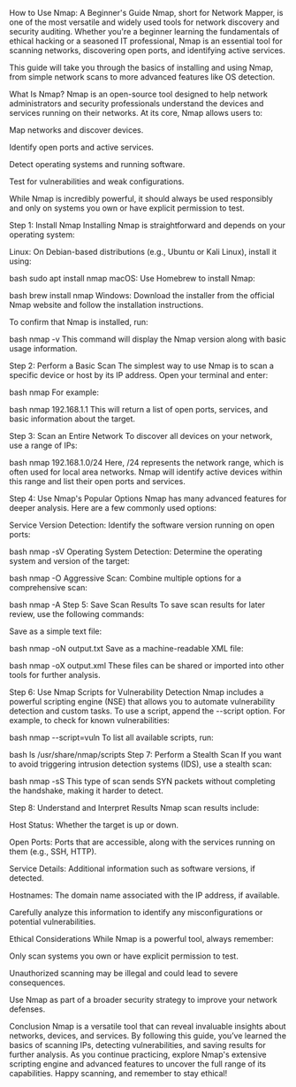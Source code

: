 How to Use Nmap: A Beginner's Guide
Nmap, short for Network Mapper, is one of the most versatile and widely used tools for network discovery and security auditing. Whether you're a beginner learning the fundamentals of ethical hacking or a seasoned IT professional, Nmap is an essential tool for scanning networks, discovering open ports, and identifying active services.

This guide will take you through the basics of installing and using Nmap, from simple network scans to more advanced features like OS detection.

What Is Nmap?
Nmap is an open-source tool designed to help network administrators and security professionals understand the devices and services running on their networks. At its core, Nmap allows users to:

Map networks and discover devices.

Identify open ports and active services.

Detect operating systems and running software.

Test for vulnerabilities and weak configurations.

While Nmap is incredibly powerful, it should always be used responsibly and only on systems you own or have explicit permission to test.

Step 1: Install Nmap
Installing Nmap is straightforward and depends on your operating system:

Linux: On Debian-based distributions (e.g., Ubuntu or Kali Linux), install it using:

bash
sudo apt install nmap
macOS: Use Homebrew to install Nmap:

bash
brew install nmap
Windows: Download the installer from the official Nmap website and follow the installation instructions.

To confirm that Nmap is installed, run:

bash
nmap -v
This command will display the Nmap version along with basic usage information.

Step 2: Perform a Basic Scan
The simplest way to use Nmap is to scan a specific device or host by its IP address. Open your terminal and enter:

bash
nmap <IP address>
For example:

bash
nmap 192.168.1.1
This will return a list of open ports, services, and basic information about the target.

Step 3: Scan an Entire Network
To discover all devices on your network, use a range of IPs:

bash
nmap 192.168.1.0/24
Here, /24 represents the network range, which is often used for local area networks. Nmap will identify active devices within this range and list their open ports and services.

Step 4: Use Nmap's Popular Options
Nmap has many advanced features for deeper analysis. Here are a few commonly used options:

Service Version Detection: Identify the software version running on open ports:

bash
nmap -sV <IP address>
Operating System Detection: Determine the operating system and version of the target:

bash
nmap -O <IP address>
Aggressive Scan: Combine multiple options for a comprehensive scan:

bash
nmap -A <IP address>
Step 5: Save Scan Results
To save scan results for later review, use the following commands:

Save as a simple text file:

bash
nmap -oN output.txt <IP address>
Save as a machine-readable XML file:

bash
nmap -oX output.xml <IP address>
These files can be shared or imported into other tools for further analysis.

Step 6: Use Nmap Scripts for Vulnerability Detection
Nmap includes a powerful scripting engine (NSE) that allows you to automate vulnerability detection and custom tasks. To use a script, append the --script option. For example, to check for known vulnerabilities:

bash
nmap --script=vuln <IP address>
To list all available scripts, run:

bash
ls /usr/share/nmap/scripts
Step 7: Perform a Stealth Scan
If you want to avoid triggering intrusion detection systems (IDS), use a stealth scan:

bash
nmap -sS <IP address>
This type of scan sends SYN packets without completing the handshake, making it harder to detect.

Step 8: Understand and Interpret Results
Nmap scan results include:

Host Status: Whether the target is up or down.

Open Ports: Ports that are accessible, along with the services running on them (e.g., SSH, HTTP).

Service Details: Additional information such as software versions, if detected.

Hostnames: The domain name associated with the IP address, if available.

Carefully analyze this information to identify any misconfigurations or potential vulnerabilities.

Ethical Considerations
While Nmap is a powerful tool, always remember:

Only scan systems you own or have explicit permission to test.

Unauthorized scanning may be illegal and could lead to severe consequences.

Use Nmap as part of a broader security strategy to improve your network defenses.

Conclusion
Nmap is a versatile tool that can reveal invaluable insights about networks, devices, and services. By following this guide, you’ve learned the basics of scanning IPs, detecting vulnerabilities, and saving results for further analysis. As you continue practicing, explore Nmap's extensive scripting engine and advanced features to uncover the full range of its capabilities. Happy scanning, and remember to stay ethical!
